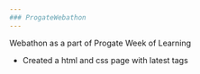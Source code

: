 ```yaml
---
### ProgateWebathon
---
```


Webathon as a part of Progate Week of Learning

* Created a html and css page with latest tags
